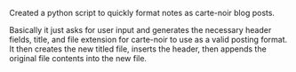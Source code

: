 Created a python script to quickly format notes as carte-noir blog posts.  

Basically it just asks for user input and generates the necessary header fields, title, and file extension for carte-noir to use as a valid posting format.  It then creates the new titled file, inserts the header, then appends the original file contents into the new file.  
